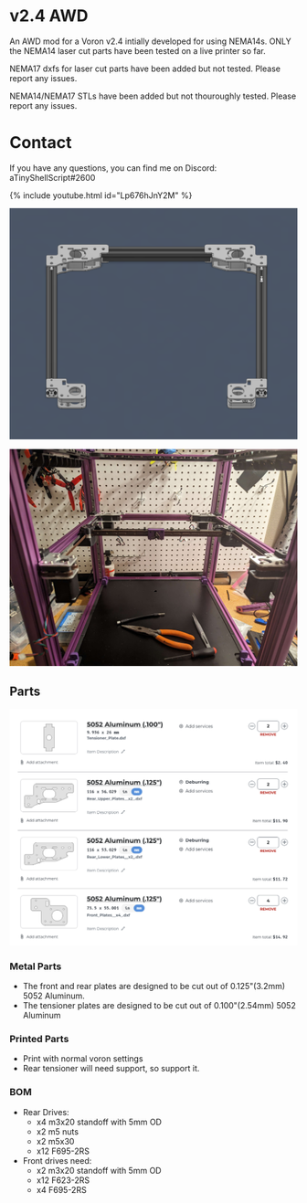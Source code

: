# v2.4 AWD
An AWD mod for a Voron v2.4 intially developed for using NEMA14s. ONLY the NEMA14 laser cut parts have been tested on a live printer so far.

NEMA17 dxfs for laser cut parts have been added but not tested. Please report any issues.

NEMA14/NEMA17 STLs have been added but not thouroughly tested. Please report any issues.

# Contact

If you have any questions, you can find me on Discord: aTinyShellScript#2600

{% include youtube.html id="Lp676hJnY2M" %}

![Gantry](/Images/Gantry.png)

![Belted Up](/Images/Belted_v1.jpg)

## Parts

![Metal Bits](/Images/SCScart.png)

### Metal Parts

- The front and rear plates are designed to be cut out of 0.125"(3.2mm) 5052 Aluminum.
- The tensioner plates are designed to be cut out of 0.100"(2.54mm) 5052 Aluminum

### Printed Parts

- Print with normal voron settings
- Rear tensioner will need support, so support it.

### BOM

- Rear Drives:
    - x4 m3x20 standoff with 5mm OD
    - x2 m5 nuts
    - x2 m5x30
    - x12 F695-2RS
- Front drives need:
    - x2 m3x20 standoff with 5mm OD
    - x12 F623-2RS
    - x4 F695-2RS
